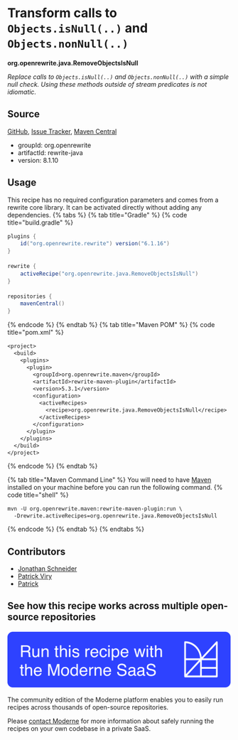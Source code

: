 # Transform calls to `Objects.isNull(..)` and `Objects.nonNull(..)`

**org.openrewrite.java.RemoveObjectsIsNull**

_Replace calls to `Objects.isNull(..)` and `Objects.nonNull(..)` with a simple null check. Using these methods outside of stream predicates is not idiomatic._

## Source

[GitHub](https://github.com/openrewrite/rewrite/blob/main/rewrite-java/src/main/java/org/openrewrite/java/RemoveObjectsIsNull.java), [Issue Tracker](https://github.com/openrewrite/rewrite/issues), [Maven Central](https://central.sonatype.com/artifact/org.openrewrite/rewrite-java/8.1.10/jar)

* groupId: org.openrewrite
* artifactId: rewrite-java
* version: 8.1.10


## Usage

This recipe has no required configuration parameters and comes from a rewrite core library. It can be activated directly without adding any dependencies.
{% tabs %}
{% tab title="Gradle" %}
{% code title="build.gradle" %}
```groovy
plugins {
    id("org.openrewrite.rewrite") version("6.1.16")
}

rewrite {
    activeRecipe("org.openrewrite.java.RemoveObjectsIsNull")
}

repositories {
    mavenCentral()
}

```
{% endcode %}
{% endtab %}
{% tab title="Maven POM" %}
{% code title="pom.xml" %}
```markup
<project>
  <build>
    <plugins>
      <plugin>
        <groupId>org.openrewrite.maven</groupId>
        <artifactId>rewrite-maven-plugin</artifactId>
        <version>5.3.1</version>
        <configuration>
          <activeRecipes>
            <recipe>org.openrewrite.java.RemoveObjectsIsNull</recipe>
          </activeRecipes>
        </configuration>
      </plugin>
    </plugins>
  </build>
</project>
```
{% endcode %}
{% endtab %}

{% tab title="Maven Command Line" %}
You will need to have [Maven](https://maven.apache.org/download.cgi) installed on your machine before you can run the following command.
{% code title="shell" %}
```shell
mvn -U org.openrewrite.maven:rewrite-maven-plugin:run \
  -Drewrite.activeRecipes=org.openrewrite.java.RemoveObjectsIsNull
```
{% endcode %}
{% endtab %}
{% endtabs %}

## Contributors
* [Jonathan Schneider](mailto:jkschneider@gmail.com)
* [Patrick Viry](mailto:patrickviry@moderne.io)
* [Patrick](mailto:patway99@gmail.com)


## See how this recipe works across multiple open-source repositories

[![Moderne Link Image](/.gitbook/assets/ModerneRecipeButton.png)](https://app.moderne.io/recipes/org.openrewrite.java.RemoveObjectsIsNull)

The community edition of the Moderne platform enables you to easily run recipes across thousands of open-source repositories.

Please [contact Moderne](https://moderne.io/product) for more information about safely running the recipes on your own codebase in a private SaaS.
